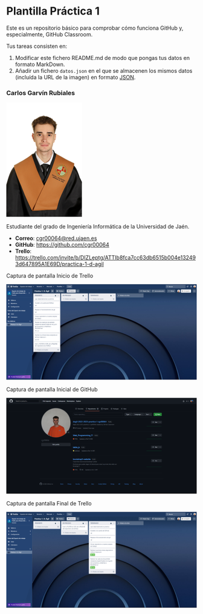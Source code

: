 # Plantilla Práctica 1

Este es un repositorio básico para comprobar cómo funciona GitHub y, especialmente, GitHub Classroom.

Tus tareas consisten en:

1. Modificar este fichero README.md de modo que pongas tus datos en formato MarkDown.
2. Añadir un fichero <code>datos.json</code> en el que se almacenen los mismos datos (incluída la URL de la imagen) en formato [JSON](https://es.wikipedia.org/wiki/JSON).

### Carlos Garvín Rubiales

<img src='/images/Foto ORLA.JPG' width='200px'>

Estudiante del grado de Ingeniería Informática de la Universidad de Jaén.

- **Correo**: cgr00064@red.ujaen.es
- **GitHub**: https://github.com/cgr00064
- **Trello**: https://trello.com/invite/b/DIZLeptg/ATTIb8fca7cc63db6515b004e132493d647895A1E69D/practica-1-d-agil

Captura de pantalla Inicio de Trello

<img src='/images/Captura de pantalla Inicio de Trello.png'>

Captura de pantalla Inicial de GitHub

<img src='/images/Captura de pantalla GitHub.png'>

Captura de pantalla Final de Trello

<img src='/images/Captura de pantalla Final de Trello.png'>
